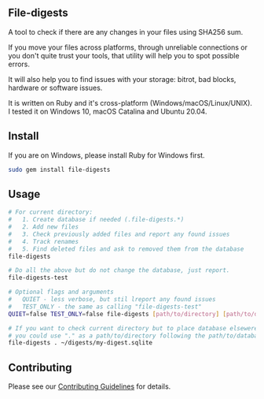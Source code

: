 ## File-digests

A tool to check if there are any changes in your files using SHA256 sum.

If you move your files across platforms, through unreliable connections or you don't quite trust your tools, that utility will help you to spot possible errors.

It will also help you to find issues with your storage: bitrot, bad blocks, hardware or software issues.

It is written on Ruby and it's cross-platform (Windows/macOS/Linux/UNIX). I tested it on Windows 10, macOS Catalina and Ubuntu 20.04.

## Install

If you are on Windows, please install Ruby for Windows first.

```sh
sudo gem install file-digests
```

## Usage

```sh
# For current directory:
#   1. Create database if needed (.file-digests.*)
#   2. Add new files
#   3. Check previously added files and report any found issues
#   4. Track renames
#   5. Find deleted files and ask to removed them from the database
file-digests

# Do all the above but do not change the database, just report.
file-digests-test

# Optional flags and arguments
#   QUIET - less verbose, but stil lreport any found issues
#   TEST_ONLY - the same as calling "file-digests-test"
QUIET=false TEST_ONLY=false file-digests [path/to/directory] [path/to/database_file]

# If you want to check current directory but to place database elsewere,
# you could use "." as a path/to/directory following the path/to/database_file
file-digests . ~/digests/my-digest.sqlite
```

## Contributing

Please see our [Contributing Guidelines](CONTRIBUTING.md) for details.
